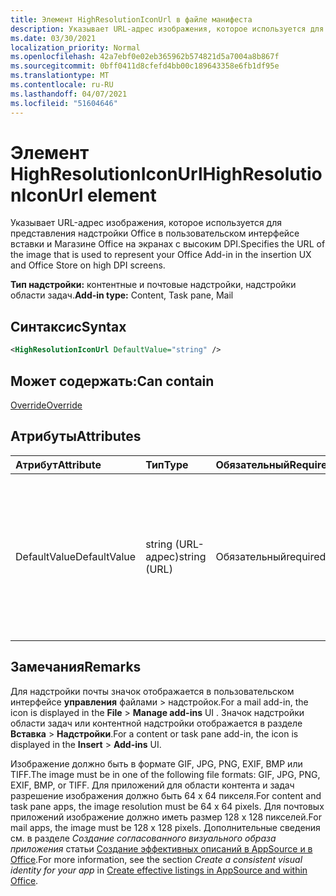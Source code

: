 ```yaml
---
title: Элемент HighResolutionIconUrl в файле манифеста
description: Указывает URL-адрес изображения, которое используется для представления надстройки Office в пользовательском интерфейсе вставки и Магазине Office на экранах с высоким DPI.
ms.date: 03/30/2021
localization_priority: Normal
ms.openlocfilehash: 42a7ebf0e02eb365962b574821d5a7004a8b867f
ms.sourcegitcommit: 0bff0411d8cfefd4bb00c189643358e6fb1df95e
ms.translationtype: MT
ms.contentlocale: ru-RU
ms.lasthandoff: 04/07/2021
ms.locfileid: "51604646"
---
```

# <a name="highresolutioniconurl-element"></a><span data-ttu-id="3db40-103">Элемент HighResolutionIconUrl</span><span class="sxs-lookup"><span data-stu-id="3db40-103">HighResolutionIconUrl element</span></span>

<span data-ttu-id="3db40-104">Указывает URL-адрес изображения, которое используется для представления надстройки Office в пользовательском интерфейсе вставки и Магазине Office на экранах с высоким DPI.</span><span class="sxs-lookup"><span data-stu-id="3db40-104">Specifies the URL of the image that is used to represent your Office Add-in in the insertion UX and Office Store on high DPI screens.</span></span>

<span data-ttu-id="3db40-105">**Тип надстройки:** контентные и почтовые надстройки, надстройки области задач.</span><span class="sxs-lookup"><span data-stu-id="3db40-105">**Add-in type:** Content, Task pane, Mail</span></span>

## <a name="syntax"></a><span data-ttu-id="3db40-106">Синтаксис</span><span class="sxs-lookup"><span data-stu-id="3db40-106">Syntax</span></span>

```XML
<HighResolutionIconUrl DefaultValue="string" />
```

## <a name="can-contain"></a><span data-ttu-id="3db40-107">Может содержать:</span><span class="sxs-lookup"><span data-stu-id="3db40-107">Can contain</span></span>

[<span data-ttu-id="3db40-108">Override</span><span class="sxs-lookup"><span data-stu-id="3db40-108">Override</span></span>](override.md)

## <a name="attributes"></a><span data-ttu-id="3db40-109">Атрибуты</span><span class="sxs-lookup"><span data-stu-id="3db40-109">Attributes</span></span>

|<span data-ttu-id="3db40-110">Атрибут</span><span class="sxs-lookup"><span data-stu-id="3db40-110">Attribute</span></span>|<span data-ttu-id="3db40-111">Тип</span><span class="sxs-lookup"><span data-stu-id="3db40-111">Type</span></span>|<span data-ttu-id="3db40-112">Обязательный</span><span class="sxs-lookup"><span data-stu-id="3db40-112">Required</span></span>|<span data-ttu-id="3db40-113">Описание</span><span class="sxs-lookup"><span data-stu-id="3db40-113">Description</span></span>|
|:-----|:-----|:-----|:-----|
|<span data-ttu-id="3db40-114">DefaultValue</span><span class="sxs-lookup"><span data-stu-id="3db40-114">DefaultValue</span></span>|<span data-ttu-id="3db40-115">string (URL-адрес)</span><span class="sxs-lookup"><span data-stu-id="3db40-115">string (URL)</span></span>|<span data-ttu-id="3db40-116">Обязательный</span><span class="sxs-lookup"><span data-stu-id="3db40-116">required</span></span>|<span data-ttu-id="3db40-117">Задает значение по умолчанию для этого параметра, представленное для языкового стандарта, который указан с помощью элемента [DefaultLocale](defaultlocale.md).</span><span class="sxs-lookup"><span data-stu-id="3db40-117">Specifies the default value for this setting, expressed for the locale specified in the [DefaultLocale](defaultlocale.md) element.</span></span>|

## <a name="remarks"></a><span data-ttu-id="3db40-118">Замечания</span><span class="sxs-lookup"><span data-stu-id="3db40-118">Remarks</span></span>

<span data-ttu-id="3db40-119">Для надстройки почты значок отображается в пользовательском интерфейсе **управления** файлами  >   надстройок.</span><span class="sxs-lookup"><span data-stu-id="3db40-119">For a mail add-in, the icon is displayed in the **File** > **Manage add-ins** UI .</span></span> <span data-ttu-id="3db40-120">Значок надстройки области задач или контентной надстройки отображается в разделе **Вставка** > **Надстройки**.</span><span class="sxs-lookup"><span data-stu-id="3db40-120">For a content or task pane add-in, the icon is displayed in the **Insert** > **Add-ins** UI.</span></span>

<span data-ttu-id="3db40-121">Изображение должно быть в формате GIF, JPG, PNG, EXIF, BMP или TIFF.</span><span class="sxs-lookup"><span data-stu-id="3db40-121">The image must be in one of the following file formats: GIF, JPG, PNG, EXIF, BMP, or TIFF.</span></span> <span data-ttu-id="3db40-122">Для приложений для области контента и задач разрешение изображения должно быть 64 x 64 пикселя.</span><span class="sxs-lookup"><span data-stu-id="3db40-122">For content and task pane apps, the image resolution must be 64 x 64 pixels.</span></span> <span data-ttu-id="3db40-123">Для почтовых приложений изображение должно иметь размер 128 x 128 пикселей.</span><span class="sxs-lookup"><span data-stu-id="3db40-123">For mail apps, the image must be 128 x 128 pixels.</span></span> <span data-ttu-id="3db40-124">Дополнительные сведения см. в разделе _Создание согласованного визуального образа приложения_ статьи [Создание эффективных описаний в AppSource и в Office](/office/dev/store/create-effective-office-store-listings#create-a-consistent-visual-identity).</span><span class="sxs-lookup"><span data-stu-id="3db40-124">For more information, see the section  _Create a consistent visual identity for your app_ in [Create effective listings in AppSource and within Office](/office/dev/store/create-effective-office-store-listings#create-a-consistent-visual-identity).</span></span>
